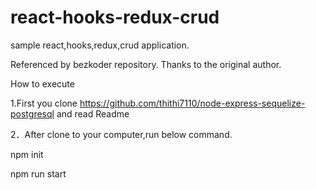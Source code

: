 # react-hooks-redux-crud
sample react,hooks,redux,crud application.

Referenced by bezkoder repository. Thanks to the original author.

How to execute

1.First you clone https://github.com/thithi7110/node-express-sequelize-postgresql 
and read Readme

2．After clone to your computer,run below command.

npm init

npm run start
